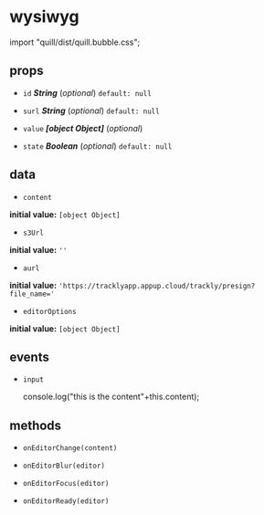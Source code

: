 # wysiwyg 

import "quill/dist/quill.bubble.css"; 

## props 

- `id` ***String*** (*optional*) `default: null` 

- `surl` ***String*** (*optional*) `default: null` 

- `value` ***[object Object]*** (*optional*) 

- `state` ***Boolean*** (*optional*) `default: null` 

## data 

- `content` 

**initial value:** `[object Object]` 

- `s3Url` 

**initial value:** `''` 

- `aurl` 

**initial value:** `'https://tracklyapp.appup.cloud/trackly/presign?file_name='` 

- `editorOptions` 

**initial value:** `[object Object]` 

## events 

- `input` 

  console.log("this is the content"+this.content); 

## methods 

- `onEditorChange(content)` 

- `onEditorBlur(editor)` 

- `onEditorFocus(editor)` 

- `onEditorReady(editor)` 

